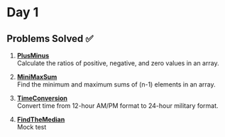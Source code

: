 # Day 1

## Problems Solved ✅

1. **[PlusMinus](PlusMinus.md)**  
   Calculate the ratios of positive, negative, and zero values in an array.

2. **[MiniMaxSum](MiniMaxSum.md)**  
   Find the minimum and maximum sums of (n-1) elements in an array.

3. **[TimeConversion](TimeConversion.md)**  
   Convert time from 12-hour AM/PM format to 24-hour military format.

4. **[FindTheMedian](FindTheMedian.png)**  
   Mock test